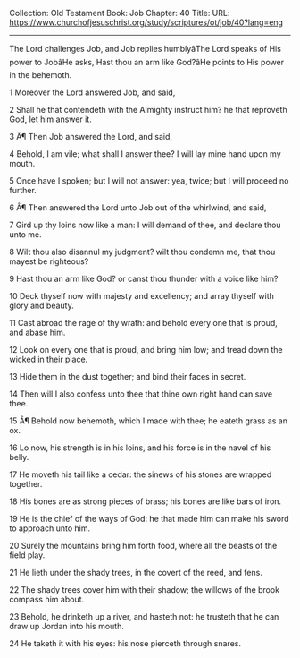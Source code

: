 Collection: Old Testament
Book: Job
Chapter: 40
Title: 
URL: https://www.churchofjesuschrist.org/study/scriptures/ot/job/40?lang=eng

---

The Lord challenges Job, and Job replies humblyâThe Lord speaks of His power to JobâHe asks, Hast thou an arm like God?âHe points to His power in the behemoth.

1 Moreover the Lord answered Job, and said,

2 Shall he that contendeth with the Almighty instruct him? he that reproveth God, let him answer it.

3 Â¶ Then Job answered the Lord, and said,

4 Behold, I am vile; what shall I answer thee? I will lay mine hand upon my mouth.

5 Once have I spoken; but I will not answer: yea, twice; but I will proceed no further.

6 Â¶ Then answered the Lord unto Job out of the whirlwind, and said,

7 Gird up thy loins now like a man: I will demand of thee, and declare thou unto me.

8 Wilt thou also disannul my judgment? wilt thou condemn me, that thou mayest be righteous?

9 Hast thou an arm like God? or canst thou thunder with a voice like him?

10 Deck thyself now with majesty and excellency; and array thyself with glory and beauty.

11 Cast abroad the rage of thy wrath: and behold every one that is proud, and abase him.

12 Look on every one that is proud, and bring him low; and tread down the wicked in their place.

13 Hide them in the dust together; and bind their faces in secret.

14 Then will I also confess unto thee that thine own right hand can save thee.

15 Â¶ Behold now behemoth, which I made with thee; he eateth grass as an ox.

16 Lo now, his strength is in his loins, and his force is in the navel of his belly.

17 He moveth his tail like a cedar: the sinews of his stones are wrapped together.

18 His bones are as strong pieces of brass; his bones are like bars of iron.

19 He is the chief of the ways of God: he that made him can make his sword to approach unto him.

20 Surely the mountains bring him forth food, where all the beasts of the field play.

21 He lieth under the shady trees, in the covert of the reed, and fens.

22 The shady trees cover him with their shadow; the willows of the brook compass him about.

23 Behold, he drinketh up a river, and hasteth not: he trusteth that he can draw up Jordan into his mouth.

24 He taketh it with his eyes: his nose pierceth through snares.
